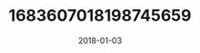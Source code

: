 ---
title: "1683607018198745659"
cover: "2018-01-03 06.33.38 1683607018198745659_46248401"
photo: "2018-01-03 06.33.38 1683607018198745659_46248401"
date: "2018-01-03"
type: "photo"
---